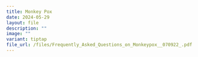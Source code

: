 ```yaml
---
title: Monkey Pox
date: 2024-05-29
layout: file
description: ""
image: ""
variant: tiptap
file_url: /files/Frequently_Asked_Questions_on_Monkeypox__070922_.pdf
---
```

